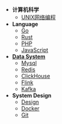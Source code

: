 <!-- _navbar.md -->

* **计算机科学**
    * [UNIX网络编程](/cs/UNIX网络编程.md)
* **Language**
    * [Go](/language/go/)
    * [Rust](/language/rust/)
    * [PHP](/language/php/)
    * [JavaScript](/language/javascript/)
* **[Data System](/data-system/)**
    * [Mysql](/data-system/mysql/)
    * [Redis](/data-system/redis/)
    * [ClickHouse](/data-system/clickhouse/)
    * [Flink](/data-system/flink/)
    * [Kafka](/data-system/kafka/)
* **System Design**
    * [Design](/system-design/design/)
    * [Docker](/system-design/Docker.md)
    * [Git](/system-design/Git.md)